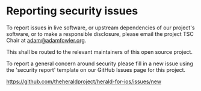 # Reporting security issues

To report issues in live software, or upstream dependencies of our project's software,
or to make a responsible disclosure,
please email the project TSC Chair at adam@adamfowler.org.

This shall be routed to the relevant maintainers of this open source project.

To report a general concern around security please fill in a new issue
using the 'security report' template on our GitHub Issues page for this project.

https://github.com/theheraldproject/herald-for-ios/issues/new
